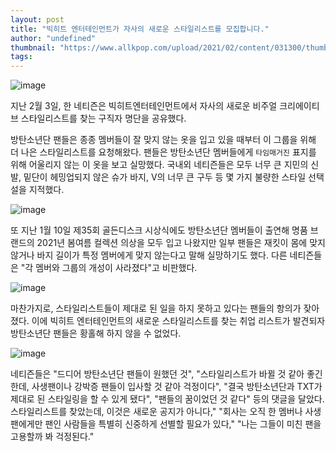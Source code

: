 ```yaml
---
layout: post
title: "빅히트 엔터테인먼트가 자사의 새로운 스타일리스트를 모집합니다."
author: "undefined"
thumbnail: "https://www.allkpop.com/upload/2021/02/content/031300/thumb/1612375247-image.png"
tags: 
---
```



![image](https://www.allkpop.com/upload/2021/02/content/031300/1612375247-image.png)

지난 2월 3일, 한 네티즌은 빅히트엔터테인먼트에서 자사의 새로운 비주얼 크리에이티브 스타일리스트를 찾는 구직자 명단을 공유했다.

방탄소년단 팬들은 종종 멤버들이 잘 맞지 않는 옷을 입고 있을 때부터 이 그룹을 위해 더 나은 스타일리스트를 요청해왔다. 팬들은 방탄소년단 멤버들에게 `타임매거진` 표지를 위해 어울리지 않는 이 옷을 보고 실망했다. 국내외 네티즌들은 모두 너무 큰 지민의 신발, 밑단이 헤밍업되지 않은 슈가 바지, V의 너무 큰 구두 등 몇 가지 불량한 스타일 선택설을 지적했다.

![image](https://www.allkpop.com/upload/2021/02/content/031410/1612379415-image.png)

또 지난 1월 10일 제35회 골든디스크 시상식에도 방탄소년단 멤버들이 출연해 명품 브랜드의 2021년 봄여름 컬렉션 의상을 모두 입고 나왔지만 일부 팬들은 재킷이 몸에 맞지 않거나 바지 길이가 특정 멤버에게 맞지 않는다고 말해 실망하기도 했다. 다른 네티즌들은 "각 멤버와 그룹의 개성이 사라졌다"고 비판했다.

![image](https://www.allkpop.com/upload/2021/02/content/031410/1612379441-image.png)

마찬가지로, 스타일리스트들이 제대로 된 일을 하지 못하고 있다는 팬들의 항의가 잦아졌다. 이에 빅히트 엔터테인먼트의 새로운 스타일리스트를 찾는 취업 리스트가 발견되자 방탄소년단 팬들은 황홀해 하지 않을 수 없었다.

![image](https://www.allkpop.com/upload/2021/02/content/031412/1612379526-image.png)

네티즌들은 "드디어 방탄소년단 팬들이 원했던 것", "스타일리스트가 바뀔 것 같아 좋긴 한데, 사생팬이나 강박증 팬들이 입사할 것 같아 걱정이다", "결국 방탄소년단과 TXT가 제대로 된 스타일링을 할 수 있게 됐다", "팬들의 꿈이었던 것 같다" 등의 댓글을 달았다.스타일리스트를 찾았는데, 이것은 새로운 공지가 아니다," "회사는 오직 한 멤버나 사생팬에게만 팬인 사람들을 특별히 신중하게 선별할 필요가 있다," "나는 그들이 미친 팬을 고용할까 봐 걱정된다."